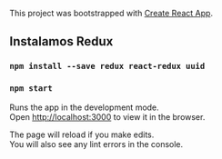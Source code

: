 This project was bootstrapped with [Create React App](https://github.com/facebook/create-react-app).

## Instalamos Redux

### `npm install --save redux react-redux uuid`

### `npm start`

Runs the app in the development mode.<br />
Open [http://localhost:3000](http://localhost:3000) to view it in the browser.

The page will reload if you make edits.<br />
You will also see any lint errors in the console.
